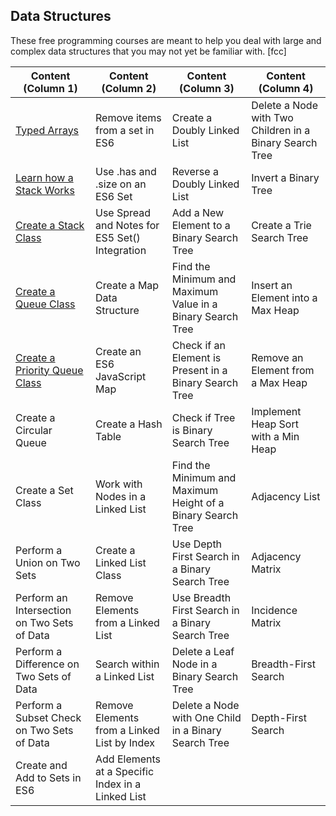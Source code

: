 ## Data Structures
These free programming courses are meant to help you deal with large and complex data structures
that you may not yet be familiar with. [fcc]

| Content (Column 1)                                                              | Content (Column 2)                                | Content (Column 3)                                          | Content (Column 4)                                      |
| ------------------------------------------------------------------------------- | ------------------------------------------------- | ----------------------------------------------------------- | ------------------------------------------------------- |
| [Typed Arrays](data-structures/typed-arrays.js)                                 | Remove items from a set in ES6                    | Create a Doubly Linked List                                 | Delete a Node with Two Children in a Binary Search Tree |
| [Learn how a Stack Works](data-structures/learn-how-stack-works.js)             | Use .has and .size on an ES6 Set                  | Reverse a Doubly Linked List                                | Invert a Binary Tree                                    |
| [Create a Stack Class](data-structures/create-stack-class.js)                   | Use Spread and Notes for ES5 Set() Integration    | Add a New Element to a Binary Search Tree                   | Create a Trie Search Tree                               |
| [Create a Queue Class](data-structures/create-queue-class.js)                   | Create a Map Data Structure                       | Find the Minimum and Maximum Value in a Binary Search Tree  | Insert an Element into a Max Heap                       |
| [Create a Priority Queue Class](data-structures/create-priority-queue-class.js) | Create an ES6 JavaScript Map                      | Check if an Element is Present in a Binary Search Tree      | Remove an Element from a Max Heap                       |
| Create a Circular Queue                                                         | Create a Hash Table                               | Check if Tree is Binary Search Tree                         | Implement Heap Sort with a Min Heap                     |
| Create a Set Class                                                              | Work with Nodes in a Linked List                  | Find the Minimum and Maximum Height of a Binary Search Tree | Adjacency List                                          |
| Perform a Union on Two Sets                                                     | Create a Linked List Class                        | Use Depth First Search in a Binary Search Tree              | Adjacency Matrix                                        |
| Perform an Intersection on Two Sets of Data                                     | Remove Elements from a Linked List                | Use Breadth First Search in a Binary Search Tree            | Incidence Matrix                                        |
| Perform a Difference on Two Sets of Data                                        | Search within a Linked List                       | Delete a Leaf Node in a Binary Search Tree                  | Breadth-First Search                                    |
| Perform a Subset Check on Two Sets of Data                                      | Remove Elements from a Linked List by Index       | Delete a Node with One Child in a Binary Search Tree        | Depth-First Search                                      |
| Create and Add to Sets in ES6                                                   | Add Elements at a Specific Index in a Linked List |                                                             |                                                         |

